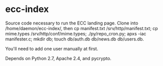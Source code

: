 ecc-index
=========

Source code necessary to run the ECC landing page. Clone into /home/daemon/ecc-index/, then cp manifest.txt /srv/http/manifest.txt; cp mime.types /srv/http/conf/mime.types; ./py/repo_cron.py; apxs -iac manifester.c; mkdir db; touch db/auth.db db/news.db db/users.db.

You'll need to add one user manually at first.

Depends on Python 2.7, Apache 2.4, and pycrypto.
